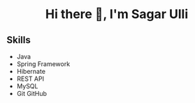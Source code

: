 ## <h1 align="center">Hi there 👋, I'm Sagar Ulli</h1>

## Skills 
- Java
- Spring Framework
- Hibernate
- REST API
- MySQL
- Git GitHub
